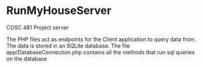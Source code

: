 # RunMyHouseServer
COSC 481 Project server

The PHP files act as endpoints for the Client application to query data from. 
The data is stored in an SQLite database.
The file app/DatabaseConnection.php contains all the methods that run sql queries on the database
